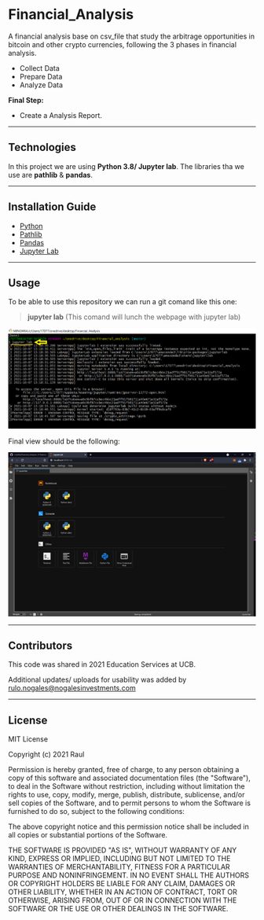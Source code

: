 # Financial_Analysis
A financial analysis base on csv_file that study the arbitrage opportunities in bitcoin and other crypto currencies, 
following the 3 phases in financial analysis. 

- Collect Data 
- Prepare Data
- Analyze Data

**Final Step:**
- Create a Analysis Report.

---

## Technologies
In this project we are using **Python 3.8/ Jupyter lab**. The libraries tha we use are **pathlib** & **pandas**.   

---

## Installation Guide
 
- [Python](https://www.python.org/downloads/)
- [Pathlib](https://docs.python.org/3/library/pathlib.html)
- [Pandas](https://pandas.pydata.org/docs/getting_started/install.html)
- [Jupyter Lab](https://jupyterlab.readthedocs.io/en/stable/getting_started/installation.html)
---

## Usage
To be able to use this repository we can run a git comand like this one: 
> **jupyter lab** (This comand will lunch the webpage with jupyter lab) 

![](https://github.com/rulo96z/Financial_Analysis/blob/master/readme_pics/comando.png?raw=true)

Final view should be the following:

![](https://github.com/rulo96z/Financial_Analysis/blob/master/readme_pics/jupyterlab.png?raw=true)

---
## Contributors
This code was shared in 2021 Education Services at UCB. 

Additional updates/ uploads for usability was added by rulo.nogales@nogalesinvestments.com

---

## License
MIT License

Copyright (c) 2021 Raul 

Permission is hereby granted, free of charge, to any person obtaining a copy
of this software and associated documentation files (the "Software"), to deal
in the Software without restriction, including without limitation the rights
to use, copy, modify, merge, publish, distribute, sublicense, and/or sell
copies of the Software, and to permit persons to whom the Software is
furnished to do so, subject to the following conditions:

The above copyright notice and this permission notice shall be included in all
copies or substantial portions of the Software.

THE SOFTWARE IS PROVIDED "AS IS", WITHOUT WARRANTY OF ANY KIND, EXPRESS OR
IMPLIED, INCLUDING BUT NOT LIMITED TO THE WARRANTIES OF MERCHANTABILITY,
FITNESS FOR A PARTICULAR PURPOSE AND NONINFRINGEMENT. IN NO EVENT SHALL THE
AUTHORS OR COPYRIGHT HOLDERS BE LIABLE FOR ANY CLAIM, DAMAGES OR OTHER
LIABILITY, WHETHER IN AN ACTION OF CONTRACT, TORT OR OTHERWISE, ARISING FROM,
OUT OF OR IN CONNECTION WITH THE SOFTWARE OR THE USE OR OTHER DEALINGS IN THE
SOFTWARE.
